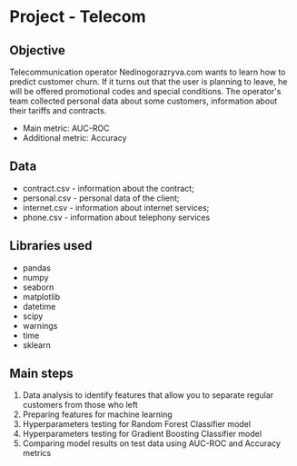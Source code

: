 # Project - Telecom


## Objective

Telecommunication operator Nedinogorazryva.com wants to learn how to predict customer churn. If it turns out that the user is planning to leave, he will be offered promotional codes and special conditions. The operator's team collected personal data about some customers, information about their tariffs and contracts.

- Main metric: AUC-ROC
- Additional metric: Accuracy


## Data

- contract.csv - information about the contract;
- personal.csv - personal data of the client;
- internet.csv - information about internet services;
- phone.csv - information about telephony services


## Libraries used

- pandas
- numpy
- seaborn
- matplotlib
- datetime
- scipy
- warnings
- time
- sklearn


## Main steps

1. Data analysis to identify features that allow you to separate regular customers from those who left
2. Preparing features for machine learning
3. Hyperparameters testing for Random Forest Classifier model
4. Hyperparameters testing for Gradient Boosting Classifier model
5. Comparing model results on test data using AUC-ROC and Accuracy metrics

